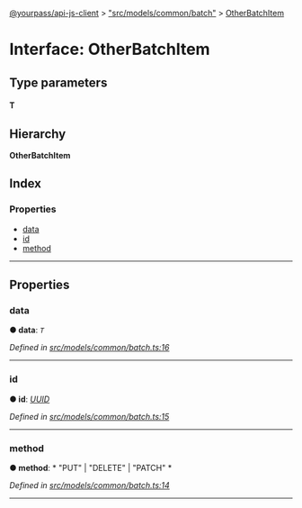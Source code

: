 [@yourpass/api-js-client](../README.md) > ["src/models/common/batch"](../modules/_src_models_common_batch_.md) > [OtherBatchItem](../interfaces/_src_models_common_batch_.otherbatchitem.md)

# Interface: OtherBatchItem

## Type parameters
#### T 
## Hierarchy

**OtherBatchItem**

## Index

### Properties

* [data](_src_models_common_batch_.otherbatchitem.md#data)
* [id](_src_models_common_batch_.otherbatchitem.md#id)
* [method](_src_models_common_batch_.otherbatchitem.md#method)

---

## Properties

<a id="data"></a>

###  data

**● data**: *`T`*

*Defined in [src/models/common/batch.ts:16](https://github.com/yourpass/yourpass-api-js-client/blob/b65bebe/src/models/common/batch.ts#L16)*

___
<a id="id"></a>

###  id

**● id**: *[UUID](../modules/_src_models_common_uuid_.md#uuid)*

*Defined in [src/models/common/batch.ts:15](https://github.com/yourpass/yourpass-api-js-client/blob/b65bebe/src/models/common/batch.ts#L15)*

___
<a id="method"></a>

###  method

**● method**: * "PUT" &#124; "DELETE" &#124; "PATCH"
*

*Defined in [src/models/common/batch.ts:14](https://github.com/yourpass/yourpass-api-js-client/blob/b65bebe/src/models/common/batch.ts#L14)*

___

